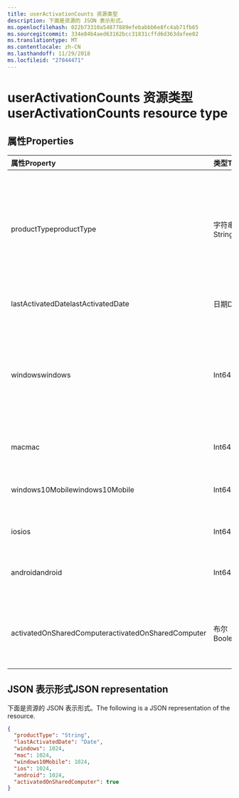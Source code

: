 ```yaml
---
title: userActivationCounts 资源类型
description: 下面是资源的 JSON 表示形式。
ms.openlocfilehash: 022b73310a54877889efebabbb6e8fc4ab71fb65
ms.sourcegitcommit: 334e84b4aed63162bcc31831cffd6d363dafee02
ms.translationtype: MT
ms.contentlocale: zh-CN
ms.lasthandoff: 11/29/2018
ms.locfileid: "27044471"
---
```

# <a name="useractivationcounts-resource-type"></a><span data-ttu-id="7c10f-103">userActivationCounts 资源类型</span><span class="sxs-lookup"><span data-stu-id="7c10f-103">userActivationCounts resource type</span></span>

## <a name="properties"></a><span data-ttu-id="7c10f-104">属性</span><span class="sxs-lookup"><span data-stu-id="7c10f-104">Properties</span></span>

| <span data-ttu-id="7c10f-105">属性</span><span class="sxs-lookup"><span data-stu-id="7c10f-105">Property</span></span>          | <span data-ttu-id="7c10f-106">类型</span><span class="sxs-lookup"><span data-stu-id="7c10f-106">Type</span></span>   | <span data-ttu-id="7c10f-107">说明</span><span class="sxs-lookup"><span data-stu-id="7c10f-107">Description</span></span>                              |
| :---------------- | :----- | ---------------------------------------- |
| <span data-ttu-id="7c10f-108">productType</span><span class="sxs-lookup"><span data-stu-id="7c10f-108">productType</span></span>       | <span data-ttu-id="7c10f-109">字符串</span><span class="sxs-lookup"><span data-stu-id="7c10f-109">String</span></span> | <span data-ttu-id="7c10f-110">产品类型，如"Office 365 ProPlus"、"Project 客户端"或"Visio Pro for Office 365"。</span><span class="sxs-lookup"><span data-stu-id="7c10f-110">The product type, such as "Office 365 ProPlus", "Project Client", or "Visio Pro for Office 365".</span></span> |
| <span data-ttu-id="7c10f-111">lastActivatedDate</span><span class="sxs-lookup"><span data-stu-id="7c10f-111">lastActivatedDate</span></span> | <span data-ttu-id="7c10f-112">日期</span><span class="sxs-lookup"><span data-stu-id="7c10f-112">Date</span></span>   | <span data-ttu-id="7c10f-113">最新的激活日期。</span><span class="sxs-lookup"><span data-stu-id="7c10f-113">The date of the latest activation.</span></span>       |
| <span data-ttu-id="7c10f-114">windows</span><span class="sxs-lookup"><span data-stu-id="7c10f-114">windows</span></span>           | <span data-ttu-id="7c10f-115">Int64</span><span class="sxs-lookup"><span data-stu-id="7c10f-115">Int64</span></span>  | <span data-ttu-id="7c10f-116">Windows 上激活计数。</span><span class="sxs-lookup"><span data-stu-id="7c10f-116">The activation count on Windows.</span></span> <span data-ttu-id="7c10f-117">此数值包括 Windows 中的任何计算机上的每个激活。</span><span class="sxs-lookup"><span data-stu-id="7c10f-117">This number includes every activation on any Windows computer.</span></span> |
| <span data-ttu-id="7c10f-118">mac</span><span class="sxs-lookup"><span data-stu-id="7c10f-118">mac</span></span>               | <span data-ttu-id="7c10f-119">Int64</span><span class="sxs-lookup"><span data-stu-id="7c10f-119">Int64</span></span>  | <span data-ttu-id="7c10f-120">Mac OS 上激活计数。</span><span class="sxs-lookup"><span data-stu-id="7c10f-120">The activation count on Mac OS.</span></span>          |
| <span data-ttu-id="7c10f-121">windows10Mobile</span><span class="sxs-lookup"><span data-stu-id="7c10f-121">windows10Mobile</span></span>   | <span data-ttu-id="7c10f-122">Int64</span><span class="sxs-lookup"><span data-stu-id="7c10f-122">Int64</span></span>  | <span data-ttu-id="7c10f-123">在激活依靠 Windows 10 移动。</span><span class="sxs-lookup"><span data-stu-id="7c10f-123">The activation count on Windows 10 mobile.</span></span> |
| <span data-ttu-id="7c10f-124">ios</span><span class="sxs-lookup"><span data-stu-id="7c10f-124">ios</span></span>               | <span data-ttu-id="7c10f-125">Int64</span><span class="sxs-lookup"><span data-stu-id="7c10f-125">Int64</span></span>  | <span data-ttu-id="7c10f-126">在 iOS 激活计数。</span><span class="sxs-lookup"><span data-stu-id="7c10f-126">The activation count on iOS.</span></span>             |
| <span data-ttu-id="7c10f-127">android</span><span class="sxs-lookup"><span data-stu-id="7c10f-127">android</span></span>           | <span data-ttu-id="7c10f-128">Int64</span><span class="sxs-lookup"><span data-stu-id="7c10f-128">Int64</span></span>  | <span data-ttu-id="7c10f-129">在 Android 设备上激活计数。</span><span class="sxs-lookup"><span data-stu-id="7c10f-129">The activation count on an Android device.</span></span>  |
| <span data-ttu-id="7c10f-130">activatedOnSharedComputer</span><span class="sxs-lookup"><span data-stu-id="7c10f-130">activatedOnSharedComputer</span></span>   | <span data-ttu-id="7c10f-131">布尔</span><span class="sxs-lookup"><span data-stu-id="7c10f-131">Boolean</span></span> | <span data-ttu-id="7c10f-132">如果用户使用该产品之前的共享计算机上，则为 true。</span><span class="sxs-lookup"><span data-stu-id="7c10f-132">True if the user used the product on a shared computer before.</span></span> |

## <a name="json-representation"></a><span data-ttu-id="7c10f-133">JSON 表示形式</span><span class="sxs-lookup"><span data-stu-id="7c10f-133">JSON representation</span></span>

<span data-ttu-id="7c10f-134">下面是资源的 JSON 表示形式。</span><span class="sxs-lookup"><span data-stu-id="7c10f-134">The following is a JSON representation of the resource.</span></span>

<!-- {
  "blockType": "resource",
  "@odata.type": "microsoft.graph.userActivationCounts"
} -->

```json
{
  "productType": "String", 
  "lastActivatedDate": "Date", 
  "windows": 1024, 
  "mac": 1024, 
  "windows10Mobile": 1024, 
  "ios": 1024, 
  "android": 1024,
  "activatedOnSharedComputer": true 
}
```
